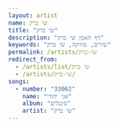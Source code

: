 ```yaml
---
layout: artist
name: שי ברק
title: "שי ברק"
description: "דף האמן שי ברק"
keywords: "שירים, מוזיקה, שי ברק"
permalink: /artists/שי-ברק
redirect_from:
  - /artists/list/שי ברק
  - /artists/שי-ברק/
songs:
  - number: "33062"
    name: "אני יהודי"
    album: "סינגלים"
    artist: "שי ברק"
---
```

